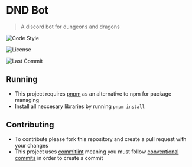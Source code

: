# DND Bot
> A discord bot for dungeons and dragons

![Code Style](https://img.shields.io/badge/Code%20Style-Prettier-blue?style=for-the-badge)

![License](https://img.shields.io/github/license/averyyyyyyyy/dnd-bot?style=for-the-badge)

![Last Commit](https://img.shields.io/github/last-commit/averyyyyyyyy/dnd-bot?style=for-the-badge)

## Running
- This project requires [pnpm](https://pnpm.io/) as an alternative to npm for package managing
- Install all neccesary libraries by running `pnpm install`

## Contributing 
- To contribute please fork this repository and create a pull request with your changes 
- This project uses [commitlint](https://github.com/conventional-changelog/commitlint) meaning you must follow [conventional commits](https://www.conventionalcommits.org) in order to create a commit
